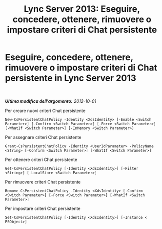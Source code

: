 ﻿---
title: 'Lync Server 2013: Eseguire, concedere, ottenere, rimuovere o impostare criteri di Chat persistente'
TOCTitle: Eseguire, concedere, ottenere, rimuovere o impostare criteri di Chat persistente
ms:assetid: 39ccdbe8-fb3d-47bc-96e2-9486b6d317e0
ms:mtpsurl: https://technet.microsoft.com/it-it/library/JJ204810(v=OCS.15)
ms:contentKeyID: 49300236
ms.date: 08/24/2015
mtps_version: v=OCS.15
ms.translationtype: HT
---

# Eseguire, concedere, ottenere, rimuovere o impostare criteri di Chat persistente in Lync Server 2013

 

_**Ultima modifica dell'argomento:** 2012-10-01_

Per creare nuovi criteri Chat persistente

    New-CsPersistentChatPolicy -Identity <XdsIdentity> [-Enable <Switch Parameter>] [-Confirm <Switch Parameter>] [-Force <Switch Parameter>] [-WhatIf <Switch Parameter>] [-InMemory <Switch Parameter>]

Per assegnare criteri Chat persistente

    Grant-CsPersistentChatPolicy -Identity <UserIdParameter> -PolicyName <String> [-Confirm <Switch Parameter>] [-WhatIf <Switch Parameter>]

Per ottenere criteri Chat persistente

    Get-CsPersistentChatPolicy [-Identity <XdsIdentity>] [-Filter <String>] [-LocalStore <Switch Parameter>]

Per rimuovere criteri Chat persistente

    Remove-CsPersistentChatPolicy -Identity <XdsIdentity> [-Confirm <Switch Parameter>] [-Force <Switch Parameter>] [-WhatIf <Switch Parameter>]

Per impostare criteri Chat persistente

    Set-CsPersistentChatPolicy [-Identity <XdsIdentity>] [-Instance < PSObject>]

